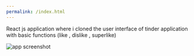 ```yaml
---
permalink: /index.html
---
```

React js application where i cloned the user interface of tinder application with basic functions (like , dislike , superlike)

![app screenshot](https://github.com/amrgamal91/tinder-ui/blob/master/public/images/tinder-ui%20screenshot.png)
